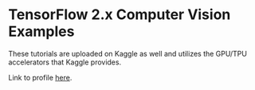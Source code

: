# TensorFlow 2.x Computer Vision Examples

These tutorials are uploaded on Kaggle as well and utilizes the GPU/TPU accelerators that Kaggle provides.

Link to profile [here](https://www.kaggle.com/amyjang/notebooks).
